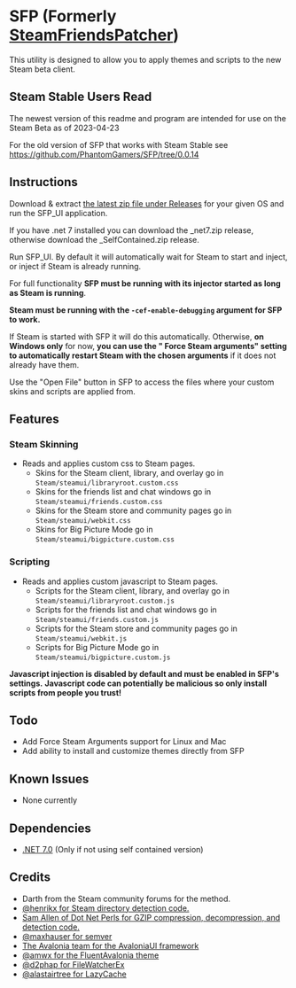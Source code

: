 # SFP (Formerly [SteamFriendsPatcher](https://github.com/PhantomGamers/SteamFriendsPatcher))

This utility is designed to allow you to apply themes and scripts to the new Steam beta client.

## Steam Stable Users Read

The newest version of this readme and program are intended for use on the Steam Beta as of 2023-04-23

For the old version of SFP that works with Steam Stable see <https://github.com/PhantomGamers/SFP/tree/0.0.14>

## Instructions

Download & extract [the latest zip file under Releases](https://github.com/PhantomGamers/SFP/releases/) for your
given OS and run the SFP_UI application.

If you have .net 7 installed you can download the \_net7.zip release, otherwise download the \_SelfContained.zip release.

Run SFP_UI. By default it will automatically wait for Steam to start and inject, or inject if Steam is already running.

For full functionality **SFP must be running with its injector started as long as Steam is running**.

**Steam must be running with the `-cef-enable-debugging` argument for SFP to work.**

If Steam is started with SFP it will do this automatically. Otherwise, **on Windows only** for now, **you can use the "
Force Steam arguments" setting to automatically restart Steam with the chosen arguments** if it does not already have
them.

Use the "Open File" button in SFP to access the files where your custom skins and scripts are applied from.

## Features

### Steam Skinning

- Reads and applies custom css to Steam pages.
  - Skins for the Steam client, library, and overlay go in `Steam/steamui/libraryroot.custom.css`
  - Skins for the friends list and chat windows go in `Steam/steamui/friends.custom.css`
  - Skins for the Steam store and community pages go in `Steam/steamui/webkit.css`
  - Skins for Big Picture Mode go in `Steam/steamui/bigpicture.custom.css`

### Scripting

- Reads and applies custom javascript to Steam pages.
  - Scripts for the Steam client, library, and overlay go in `Steam/steamui/libraryroot.custom.js`
  - Scripts for the friends list and chat windows go in `Steam/steamui/friends.custom.js`
  - Scripts for the Steam store and community pages go in `Steam/steamui/webkit.js`
  - Scripts for Big Picture Mode go in `Steam/steamui/bigpicture.custom.js`

**Javascript injection is disabled by default and must be enabled in SFP's settings.**
**Javascript code can potentially be malicious so only install scripts from people you trust!**

## Todo

- Add Force Steam Arguments support for Linux and Mac
- Add ability to install and customize themes directly from SFP

## Known Issues

- None currently

## Dependencies

- [.NET 7.0](https://dotnet.microsoft.com/en-us/download/dotnet/7.0) (Only if not using self contained version)

## Credits

- Darth from the Steam community forums for the method.
- [@henrikx for Steam directory detection code.](https://github.com/henrikx/metroskininstaller)
- [Sam Allen of Dot Net Perls for GZIP compression, decompression, and detection code.](https://www.dotnetperls.com/decompress)
- [@maxhauser for semver](https://github.com/maxhauser/semver)
- [The Avalonia team for the AvaloniaUI framework](https://github.com/AvaloniaUI/Avalonia)
- [@amwx for the FluentAvalonia theme](https://github.com/amwx/FluentAvalonia)
- [@d2phap for FileWatcherEx](https://github.com/d2phap/FileWatcherEx)
- [@alastairtree for LazyCache](https://github.com/alastairtree/LazyCache)
